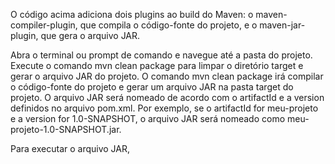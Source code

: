 
O código acima adiciona dois plugins ao build do Maven: o maven-compiler-plugin, que compila o código-fonte do projeto, e o maven-jar-plugin, que gera o arquivo JAR.

Abra o terminal ou prompt de comando e navegue até a pasta do projeto.
Execute o comando mvn clean package para limpar o diretório target e gerar o arquivo JAR do projeto.
O comando mvn clean package irá compilar o código-fonte do projeto e gerar um arquivo JAR na pasta target do projeto. O arquivo JAR será nomeado de acordo com o artifactId e a version definidos no arquivo pom.xml. Por exemplo, se o artifactId for meu-projeto e a version for 1.0-SNAPSHOT, o arquivo JAR será nomeado como meu-projeto-1.0-SNAPSHOT.jar.

Para executar o arquivo JAR, 

